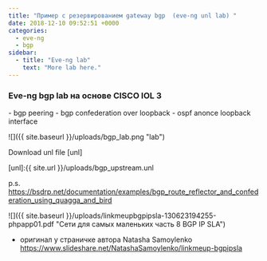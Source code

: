 ```yaml
---
title: "Пример с резервированием gateway bgp  (eve-ng unl lab) "
date: 2018-12-10 09:52:51 +0000
categories:
  - eve-ng
  - bgp
sidebar:
  - title: "Eve-ng lab"
    text: "More lab here."
---
```


<h3>  Eve-ng bgp lab  на основе CISCO IOL 3 </h3>
 - bgp peering
 - bgp confederation over loopback
 - ospf anonce loopback interface

![]({{ site.baseurl }}/uploads/bgp_lab.png "lab")

Download unl file [unl]

[unl]:{{ site.url }}/uploads/bgp_upstream.unl

p.s. 
https://bsdrp.net/documentation/examples/bgp_route_reflector_and_confederation_using_quagga_and_bird


![]({{ site.baseurl }}/uploads/linkmeupbgpipsla-130623194255-phpapp01.pdf "Cети для самых маленьких часть 8 BGP IP SLA")

 - оригинал  у страничке автора Natasha Samoylenko https://www.slideshare.net/NatashaSamoylenko/linkmeup-bgpipsla
